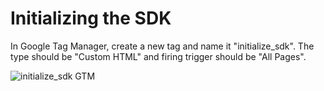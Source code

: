 # Initializing the SDK

In Google Tag Manager, create a new tag and name it "initialize_sdk". The type should be "Custom HTML" and firing trigger should be "All Pages".

![initialize_sdk GTM](https://drive.google.com/file/d/10J_FRztWiTmNOOH4YnVsWTiFEiWFRMs-/view?usp=sharing)
